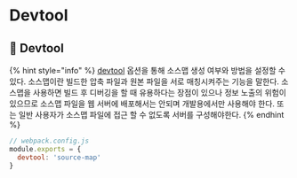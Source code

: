 # Devtool

## 🐇 Devtool

{% hint style="info" %}
[devtool](https://webpack.kr/configuration/devtool/) 옵션을 통해 소스맵 생성 여부와 방법을 설정할 수 있다. 소스맵이란 빌드한 압축 파일과 원본 파일을 서로 매칭시켜주는 기능을 말한다. 소스맵을 사용하면 빌드 후 디버깅을 할 때 유용하다는 장점이 있으나 정보 노출의 위험이 있으므로 소스맵 파일을 웹 서버에 배포해서는 안되며 개발용에서만 사용해야 한다. 또는 일반 사용자가 소스맵 파일에 접근 할 수 없도록 서버를 구성해야한다.
{% endhint %}

```javascript
// webpack.config.js
module.exports = {
  devtool: 'source-map'
}
```
